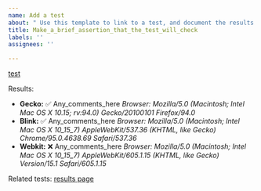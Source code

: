 ```yaml
---
name: Add a test
about: " Use this template to link to a test, and document the results."
title: Make_a_brief_assertion_that_the_test_will_check
labels: ''
assignees: ''

---
```


[test](snapshot_url_goes_here)

Results:

- **Gecko:** ✅  Any_comments_here   _Browser: Mozilla/5.0 (Macintosh; Intel Mac OS X 10.15; rv:94.0) Gecko/20100101 Firefox/94.0_ 
- **Blink:** ✅  Any_comments_here   _Browser: Mozilla/5.0 (Macintosh; Intel Mac OS X 10_15_7) AppleWebKit/537.36 (KHTML, like Gecko) Chrome/95.0.4638.69 Safari/537.36_ 
- **Webkit:** ❌  Any_comments_here   _Browser: Mozilla/5.0 (Macintosh; Intel Mac OS X 10_15_7) AppleWebKit/605.1.15 (KHTML, like Gecko) Version/15.1 Safari/605.1.15_ 



Related tests: [results page](results_page_url_here)
